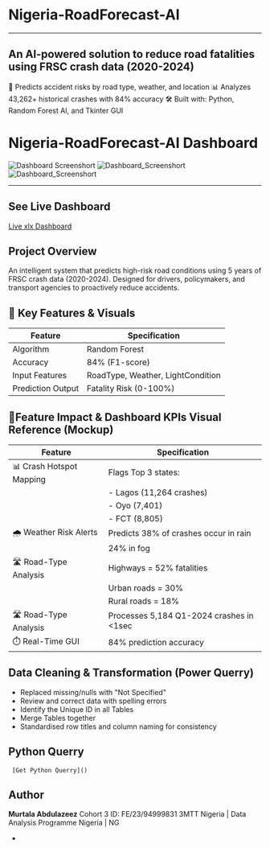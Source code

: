 # Nigeria-RoadForecast-AI
---
An AI-powered solution to reduce road fatalities using FRSC crash data (2020-2024)
---
🚗 Predicts accident risks by road type, weather, and location
📊 Analyzes 43,262+ historical crashes with 84% accuracy
🛠 Built with: Python, Random Forest AI, and Tkinter GUI

# Nigeria-RoadForecast-AI Dashboard
![Dashboard Screenshort](https://github.com/emerald01-tech/Nigeria-RoadForecast-AI/commit/65ffc934e84bd9746f3b56c89c783185660c6b48)
![Dashboard_Screenshort](https://github.com/emerald01-tech/Nigeria-RoadForecast-AI/commit/65ffc934e84bd9746f3b56c89c783185660c6b48)
![Dashboard_Screenshort](https://github.com/emerald01-tech/Nigeria-RoadForecast-AI/commit/b31dff9724ca9cd942b3865b63ff5ecce2d7f57f)

---

## See Live Dashboard
[Live xlx Dashboard](https://github.com/emerald01-tech/Nigeria-RoadForecast-AI/commit/65ffc934e84bd9746f3b56c89c783185660c6b48)

## Project Overview
An intelligent system that predicts high-risk road conditions using 5 years of FRSC crash data (2020-2024). Designed for drivers, policymakers, and transport agencies to proactively reduce accidents.

## 📌 Key Features & Visuals
| Feature               | Specification          |
|-----------------------|------------------------|
| Algorithm             | Random Forest          |
| Accuracy              | 84% (F1-score)         |
| Input Features        | RoadType, Weather, LightCondition |
| Prediction Output     | Fatality Risk (0-100%) |

## 📌Feature	Impact & Dashboard KPIs	Visual Reference (Mockup)
| Feature               | Specification          |
|------------------------------|------------------------------------------|
| 📊 Crash Hotspot Mapping     | 	Flags Top 3 states:                     |
|                              | - Lagos (11,264 crashes)                 |
|                              | - Oyo (7,401)                            |
|                              | - FCT (8,805)                            |
| 🌧️ Weather Risk Alerts        | Predicts 38% of crashes occur in rain    |
|                              | 24% in fog                               |
| 🛣️ Road-Type Analysis         |  Highways = 52% fatalities               |
|                              |  Urban roads = 30%                       |
|                              |  Rural roads = 18%                       |
| 🛣️ Road-Type Analysis         |  Processes 5,184 Q1-2024 crashes in <1sec|
| ⏱️ Real-Time GUI             |  84% prediction accuracy                  |


## Data Cleaning & Transformation (Power Querry)
  - Replaced missing/nulls with "Not Specified"
  - Review and correct data with spelling errors
  - Identify the Unique ID in all Tables
  - Merge Tables together
  - Standardised row titles and column naming for consistency

## Python Querry
     [Get Python Querry]()

## Author
**Murtala Abdulazeez**
  Cohort 3  ID: FE/23/94999831
  3MTT Nigeria  | Data Analysis Programme
  Nigeria | NG



  - 




		

